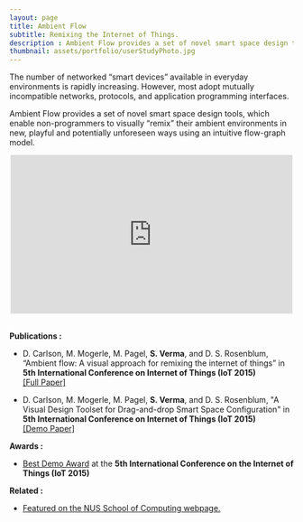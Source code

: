 ```yaml
---
layout: page
title: Ambient Flow
subtitle: Remixing the Internet of Things.
description : Ambient Flow provides a set of novel smart space design tools, which enable non-programmers to visually “remix” their ambient environments in new, playful and potentially unforeseen ways using an intuitive flow-graph model.
thumbnail: assets/portfolio/userStudyPhoto.jpg
---
```


The number of networked “smart devices” available in everyday environments is rapidly increasing. However, most adopt mutually incompatible networks, protocols, and application programming interfaces. 

Ambient Flow provides a set of novel smart space design tools, which enable non-programmers to visually “remix” their ambient environments in new, playful and potentially unforeseen ways using an intuitive flow-graph model.

<center> 
	<iframe src="https://player.vimeo.com/video/148456907?color=ff9933" width="500" height="281" frameborder="0" webkitallowfullscreen mozallowfullscreen allowfullscreen></iframe>
</center>
<br/>

<strong>Publications : </strong>

* D. Carlson, M. Mogerle, M. Pagel, <strong>S. Verma</strong>, and D. S. Rosenblum, “Ambient flow: A
visual approach for remixing the internet of things” in <strong>5th International
Conference on Internet of Things (IoT 2015) </strong> <br/> [[Full Paper]]({{site.url}}/assets/portfolio/papers/Ambient_Flow.pdf)

* D. Carlson, M. Mogerle, M. Pagel, <strong>S. Verma</strong>, and D. S. Rosenblum, "A Visual Design Toolset for Drag-and-drop Smart Space Configuration" 
in <strong>5th International Conference on Internet of Things (IoT 2015) </strong> <br/> [[Demo Paper]]({{site.url}}/assets/portfolio/papers/Demo_Ambient_Flow.pdf)

<strong>Awards : </strong>

* [Best Demo Award](http://www.iot-conference.org/iot2015/awards/) at the <strong> 5th International Conference on the Internet of Things (IoT 2015) </strong>

<strong>Related : </strong>

* [Featured on the NUS School of Computing webpage.](https://gala2014.comp.nus.edu.sg/news/2015IOT.html)

